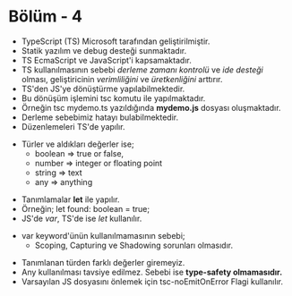 
# Bölüm - 4

*   TypeScript (TS) Microsoft tarafından geliştirilmiştir.
*   Statik yazılım ve debug desteği sunmaktadır.
*   TS EcmaScript ve JavaScript'i kapsamaktadır.
*   TS kullanılmasının sebebi *derleme zamanı kontrolü* ve *ide desteği* olması, geliştiricinin *verimliliğini* ve *üretkenliğini* arttırır.
*   TS'den JS'ye dönüştürme yapılabilmektedir.
*   Bu dönüşüm işlemini tsc komutu ile yapılmaktadır.
*   Örneğin tsc mydemo.ts yazıldığında **mydemo.js** dosyası oluşmaktadır.
*   Derleme sebebimiz hatayı bulabilmektedir.
*   Düzenlemeleri TS'de yapılır.
- Türler ve aldıkları değerler ise;
    - boolean => true or false,
    - number => integer or floating point
    - string => text
    - any => anything 

*   Tanımlamalar **let** ile yapılır.
*   Örneğin; let found: boolean = true;
*   JS'de *var*, TS'de ise *let* kullanılır. 
-   var keyword'ünün kullanılmamasının sebebi;
    - Scoping, Capturing ve Shadowing sorunları olmasıdır.
*   Tanımlanan türden farklı değerler giremeyiz.
*   Any kullanılması tavsiye edilmez. Sebebi ise **type-safety olmamasıdır.**
*   Varsayılan JS dosyasını önlemek için tsc-noEmitOnError Flagi kullanılır.
